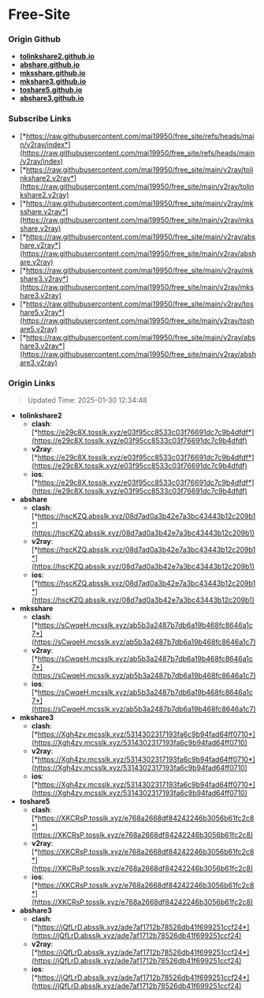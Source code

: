 # Free-Site

### Origin Github

- [**tolinkshare2.github.io**](https://github.com/tolinkshare2/tolinkshare2.github.io)
- [**abshare.github.io**](https://github.com/abshare/abshare.github.io)
- [**mksshare.github.io**](https://github.com/mksshare/mksshare.github.io)
- [**mkshare3.github.io**](https://github.com/mkshare3/mkshare3.github.io)
- [**toshare5.github.io**](https://github.com/toshare5/toshare5.github.io)
- [**abshare3.github.io**](https://github.com/abshare3/abshare3.github.io)

### Subscribe Links

- [*https://raw.githubusercontent.com/mai19950/free_site/refs/heads/main/v2ray/index*](https://raw.githubusercontent.com/mai19950/free_site/refs/heads/main/v2ray/index)
- [*https://raw.githubusercontent.com/mai19950/free_site/main/v2ray/tolinkshare2.v2ray*](https://raw.githubusercontent.com/mai19950/free_site/main/v2ray/tolinkshare2.v2ray)
- [*https://raw.githubusercontent.com/mai19950/free_site/main/v2ray/mksshare.v2ray*](https://raw.githubusercontent.com/mai19950/free_site/main/v2ray/mksshare.v2ray)
- [*https://raw.githubusercontent.com/mai19950/free_site/main/v2ray/abshare.v2ray*](https://raw.githubusercontent.com/mai19950/free_site/main/v2ray/abshare.v2ray)
- [*https://raw.githubusercontent.com/mai19950/free_site/main/v2ray/mkshare3.v2ray*](https://raw.githubusercontent.com/mai19950/free_site/main/v2ray/mkshare3.v2ray)
- [*https://raw.githubusercontent.com/mai19950/free_site/main/v2ray/toshare5.v2ray*](https://raw.githubusercontent.com/mai19950/free_site/main/v2ray/toshare5.v2ray)
- [*https://raw.githubusercontent.com/mai19950/free_site/main/v2ray/abshare3.v2ray*](https://raw.githubusercontent.com/mai19950/free_site/main/v2ray/abshare3.v2ray)

### Origin Links

> Updated Time: 2025-01-30 12:34:48

- **tolinkshare2**
  - **clash**: [*https://e29c8X.tosslk.xyz/e03f95cc8533c03f76691dc7c9b4dfdf*](https://e29c8X.tosslk.xyz/e03f95cc8533c03f76691dc7c9b4dfdf)
  - **v2ray**: [*https://e29c8X.tosslk.xyz/e03f95cc8533c03f76691dc7c9b4dfdf*](https://e29c8X.tosslk.xyz/e03f95cc8533c03f76691dc7c9b4dfdf)
  - **ios**: [*https://e29c8X.tosslk.xyz/e03f95cc8533c03f76691dc7c9b4dfdf*](https://e29c8X.tosslk.xyz/e03f95cc8533c03f76691dc7c9b4dfdf)
- **abshare**
  - **clash**: [*https://hscKZQ.absslk.xyz/08d7ad0a3b42e7a3bc43443b12c209b1*](https://hscKZQ.absslk.xyz/08d7ad0a3b42e7a3bc43443b12c209b1)
  - **v2ray**: [*https://hscKZQ.absslk.xyz/08d7ad0a3b42e7a3bc43443b12c209b1*](https://hscKZQ.absslk.xyz/08d7ad0a3b42e7a3bc43443b12c209b1)
  - **ios**: [*https://hscKZQ.absslk.xyz/08d7ad0a3b42e7a3bc43443b12c209b1*](https://hscKZQ.absslk.xyz/08d7ad0a3b42e7a3bc43443b12c209b1)
- **mksshare**
  - **clash**: [*https://sCwqeH.mcsslk.xyz/ab5b3a2487b7db6a19b468fc8646a1c7*](https://sCwqeH.mcsslk.xyz/ab5b3a2487b7db6a19b468fc8646a1c7)
  - **v2ray**: [*https://sCwqeH.mcsslk.xyz/ab5b3a2487b7db6a19b468fc8646a1c7*](https://sCwqeH.mcsslk.xyz/ab5b3a2487b7db6a19b468fc8646a1c7)
  - **ios**: [*https://sCwqeH.mcsslk.xyz/ab5b3a2487b7db6a19b468fc8646a1c7*](https://sCwqeH.mcsslk.xyz/ab5b3a2487b7db6a19b468fc8646a1c7)
- **mkshare3**
  - **clash**: [*https://Xgh4zv.mcsslk.xyz/5314302317193fa6c9b94fad64ff0710*](https://Xgh4zv.mcsslk.xyz/5314302317193fa6c9b94fad64ff0710)
  - **v2ray**: [*https://Xgh4zv.mcsslk.xyz/5314302317193fa6c9b94fad64ff0710*](https://Xgh4zv.mcsslk.xyz/5314302317193fa6c9b94fad64ff0710)
  - **ios**: [*https://Xgh4zv.mcsslk.xyz/5314302317193fa6c9b94fad64ff0710*](https://Xgh4zv.mcsslk.xyz/5314302317193fa6c9b94fad64ff0710)
- **toshare5**
  - **clash**: [*https://XKCRsP.tosslk.xyz/e768a2668df84242246b3056b61fc2c8*](https://XKCRsP.tosslk.xyz/e768a2668df84242246b3056b61fc2c8)
  - **v2ray**: [*https://XKCRsP.tosslk.xyz/e768a2668df84242246b3056b61fc2c8*](https://XKCRsP.tosslk.xyz/e768a2668df84242246b3056b61fc2c8)
  - **ios**: [*https://XKCRsP.tosslk.xyz/e768a2668df84242246b3056b61fc2c8*](https://XKCRsP.tosslk.xyz/e768a2668df84242246b3056b61fc2c8)
- **abshare3**
  - **clash**: [*https://jQfLrD.absslk.xyz/ade7af1712b78526db41f699251ccf24*](https://jQfLrD.absslk.xyz/ade7af1712b78526db41f699251ccf24)
  - **v2ray**: [*https://jQfLrD.absslk.xyz/ade7af1712b78526db41f699251ccf24*](https://jQfLrD.absslk.xyz/ade7af1712b78526db41f699251ccf24)
  - **ios**: [*https://jQfLrD.absslk.xyz/ade7af1712b78526db41f699251ccf24*](https://jQfLrD.absslk.xyz/ade7af1712b78526db41f699251ccf24)
